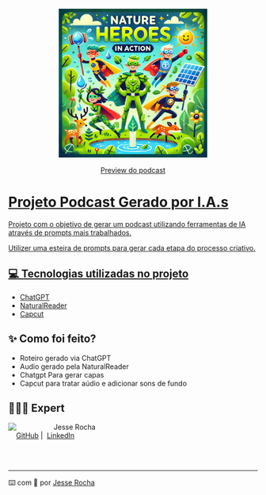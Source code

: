 <p align="center">
<img 
    src="./assets/CAPA.PNG"
    width="300"
/>
</p>

<p align="center">
<a href="https://open.spotify.com/episode/4U0W02g862qXRzNsFiWrWP?si=MCGpMwOpSeyyep-5pvs-EA">
    Preview do podcast
</p>

# Projeto Podcast Gerado por I.A.s

Projeto com o objetivo de gerar um podcast utilizando ferramentas de IA através de prompts mais trabalhados.

Utilizer uma esteira de prompts para gerar cada etapa do processo criativo.

## 💻 Tecnologias utilizadas no projeto

- [ChatGPT](https://chat.openai.com/) 
- [NaturalReader](https://www.naturalreaders.com/)
- [Capcut](https://www.capcut.com/pt-br/)

## ✨ Como foi feito?

- Roteiro gerado via ChatGPT
- Audio gerado pela NaturalReader
- Chatgpt Para gerar capas
- Capcut para tratar aúdio e adicionar sons de fundo

## 👩🏻‍💻 Expert

<p>
    <img 
      align=left 
      margin=10 
      width=80 
      src="https://avatars.githubusercontent.com/u/86810266?v=4"
    />
    <p>&nbsp&nbsp&nbspJesse Rocha<br>
    &nbsp&nbsp&nbsp
    <a href="https://github.com/jessetiago03">
    GitHub</a>&nbsp;|&nbsp;
    <a href="http://linkedin.com/in/jesse-rocha-">LinkedIn</a>

</p>
<br/><br/>
<p>

---

⌨️ com 💖 por [Jesse Rocha](https://github.com/jessetiago03)
